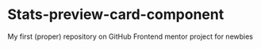 # Stats-preview-card-component
My first (proper) repository on GitHub
Frontend mentor project for newbies 
